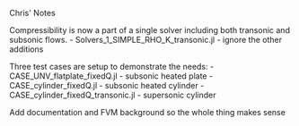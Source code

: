 Chris' Notes

Compressibility is now a part of a single solver including both transonic and subsonic flows. - Solvers_1_SIMPLE_RHO_K_transonic.jl - ignore the other additions

Three test cases are setup to demonstrate the needs:
    - CASE_UNV_flatplate_fixedQ.jl - subsonic heated plate
    - CASE_cylinder_fixedQ.jl - subsonic heated cylinder
    - CASE_cylinder_fixedQ_transonic.jl - supersonic cylinder

Add documentation and FVM background so the whole thing makes sense